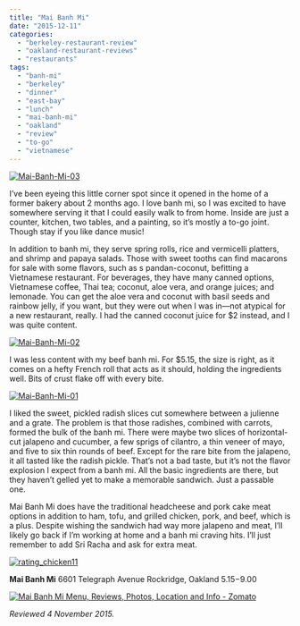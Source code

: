 ```yaml
---
title: "Mai Banh Mi"
date: "2015-12-11"
categories: 
  - "berkeley-restaurant-review"
  - "oakland-restaurant-reviews"
  - "restaurants"
tags: 
  - "banh-mi"
  - "berkeley"
  - "dinner"
  - "east-bay"
  - "lunch"
  - "mai-banh-mi"
  - "oakland"
  - "review"
  - "to-go"
  - "vietnamese"
---
```


[![Mai-Banh-Mi-03](http://s3.amazonaws.com/thegourmez-wpmedia/2015/11/Mai-Banh-Mi-03-334x500.jpg)](http://s3.amazonaws.com/thegourmez-wpmedia/2015/11/Mai-Banh-Mi-03.jpg)

I’ve been eyeing this little corner spot since it opened in the home of a former bakery about 2 months ago. I love banh mi, so I was excited to have somewhere serving it that I could easily walk to from home. Inside are just a counter, kitchen, two tables, and a painting, so it’s mostly a to-go joint. Though stay if you like dance music!

In addition to banh mi, they serve spring rolls, rice and vermicelli platters, and shrimp and papaya salads. Those with sweet tooths can find macarons for sale with some flavors, such as s pandan-coconut, befitting a Vietnamese restaurant. For beverages, they have many canned options, Vietnamese coffee, Thai tea; coconut, aloe vera, and orange juices; and lemonade. You can get the aloe vera and coconut with basil seeds and rainbow jelly, if you want, but they were out when I was in—not atypical for a new restaurant, really. I had the canned coconut juice for $2 instead, and I was quite content.

[![Mai-Banh-Mi-02](http://s3.amazonaws.com/thegourmez-wpmedia/2015/11/Mai-Banh-Mi-02-382x500.jpg)](http://s3.amazonaws.com/thegourmez-wpmedia/2015/11/Mai-Banh-Mi-02.jpg)

I was less content with my beef banh mi. For $5.15, the size is right, as it comes on a hefty French roll that acts as it should, holding the ingredients well. Bits of crust flake off with every bite.

[![Mai-Banh-Mi-01](http://s3.amazonaws.com/thegourmez-wpmedia/2015/11/Mai-Banh-Mi-01-500x332.jpg)](http://s3.amazonaws.com/thegourmez-wpmedia/2015/11/Mai-Banh-Mi-01.jpg)

I liked the sweet, pickled radish slices cut somewhere between a julienne and a grate. The problem is that those radishes, combined with carrots, formed the bulk of the banh mi. There were maybe two slices of horizontal-cut jalapeno and cucumber, a few sprigs of cilantro, a thin veneer of mayo, and five to six thin rounds of beef. Except for the rare bite from the jalapeno, it all tasted like the radish pickle. That’s not a bad taste, but it’s not the flavor explosion I expect from a banh mi. All the basic ingredients are there, but they haven’t gelled yet to make a memorable sandwich. Just a passable one.

Mai Banh Mi does have the traditional headcheese and pork cake meat options in addition to ham, tofu, and grilled chicken, pork, and beef, which is a plus. Despite wishing the sandwich had way more jalapeno and meat, I’ll likely go back if I’m working at home and a banh mi craving hits. I’ll just remember to add Sri Racha and ask for extra meat.

[![rating_chicken11](http://s3.amazonaws.com/thegourmez-wpmedia/2009/02/rating_chicken11.gif)](http://s3.amazonaws.com/thegourmez-wpmedia/2009/02/rating_chicken11.gif)

**Mai Banh Mi** 6601 Telegraph Avenue Rockridge, Oakland $5.15-$9.00

[![Mai Banh Mi Menu, Reviews, Photos, Location and Info - Zomato](https://www.zomato.com/logo/18222963/minilink)](https://www.zomato.com/rockridge-n-temescal-ca/mai-banh-mi-rockridge "View Menu, Reviews, Photos & Information about Mai Banh Mi, Rockridge and other Restaurants in Rockridge/Temescal")

_Reviewed 4 November 2015._
